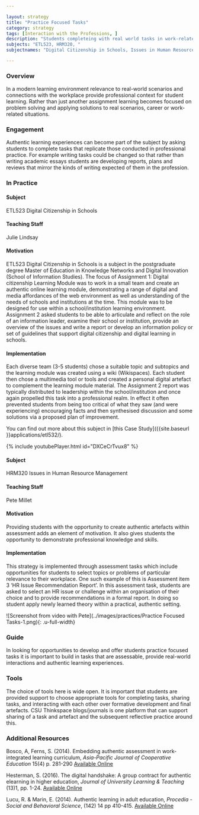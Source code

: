 ```yaml
---

layout: strategy
title: "Practice Focused Tasks"
category: strategy
tags: [Interaction with the Professions, ]
description: "Students completeing with real world tasks in work-related situations."
subjects: "ETL523, HRM320, "
subjectnames: "Digital Citizenship in Schools, Issues in Human Resource Management, "

---
```


### Overview

In a modern learning environment relevance to real-world scenarios and connections with the workplace provide professional context for student learning. Rather than just another assignment learning becomes focused on problem solving and applying solutions to real scenarios, career or work-related situations.

### Engagement

Authentic learning experiences can become part of the subject by asking students to complete tasks that replicate those conducted in professional practice. For example writing tasks could be changed so that rather than writing academic essays students are developing reports, plans and reviews that mirror the kinds of writing expected of them in the profession.

### In Practice
<div class="u-release practice" >

<div class="practice-item">
<div class="practice-content" markdown="1">

#### Subject

ETL523 Digital Citizenship in Schools

#### Teaching Staff

Julie Lindsay

#### Motivation

ETL523 Digital Citizenship in Schools is a subject in the postgraduate degree Master of Education in Knowledge Networks and Digital Innovation (School of Information Studies). The focus of Assignment 1: Digital citizenship Learning Module was to work in a small team and create an authentic online learning module, demonstrating a range of digital and media affordances of the web environment as well as understanding of the needs of schools and institutions at the time. This module was to be designed for use within a school/institution learning environment. Assignment 2 asked students to be able to articulate and reflect on the role of an information leader, examine their school or institution, provide an overview of the issues and write a report or develop an information policy or set of guidelines that support digital citizenship and digital learning in schools.

#### Implementation

Each diverse team (3-5 students) chose a suitable topic and subtopics and the learning module was created using a wiki (Wikispaces). Each student then chose a multimedia tool or tools and created a personal digital artefact to complement the learning module material. The Assignment 2 report was typically distributed to leadership within the school/institution and once again propelled this task into a professional realm. In effect it often prevented students from being too critical of what they saw (and were experiencing) encouraging facts and then synthesised discussion and some solutions via a proposed plan of improvement.

You can find out more about this subject in [this Case Study]({{site.baseurl }}applications/etl532/).

{% include youtubePlayer.html id="DXCeCrTvux8" %}

</div>
</div>

<div class="practice-item">
<div class="practice-content" markdown="1">

#### Subject

HRM320 Issues in Human Resource Management

#### Teaching Staff

Pete Millet

#### Motivation

Providing students with the opportunity to create authentic artefacts within assessment adds an element of motivation. It also gives students the opportunity to demonstrate professional knowledge and skills.

#### Implementation

This strategy is implemented through assessment tasks which include opportunities for students to select topics or problems of particular relevance to their workplace. One such example of this is Assessment item 3 ‘HR Issue Recommendation Report’. In this assessment task, students are asked to select an HR issue or challenge within an organisation of their choice and to provide recommendations in a formal report. In doing so student apply newly learned theory within a practical, authentic setting.

![Screenshot from video with Pete](../images/practices/Practice Focused Tasks-1.png){: .u-full-width}

</div>
</div>
</div>

### Guide

In looking for opportunities to develop and offer students practice focused tasks it is important to build in tasks that are assessable, provide real-world interactions and authentic learning experiences.

### Tools

The choice of tools here is wide open. It is important that students are provided support to choose appropriate tools for completing tasks, sharing tasks, and interacting with each other over formative development and final artefacts. CSU Thinkspace blogs/journals is one platform that can support sharing of a task and artefact and the subsequent reflective practice around this.

### Additional Resources

<div class="apa-ref" markdown="1">

Bosco, A, Ferns, S. (2014). Embedding authentic assessment in work-integrated learning curriculum, *Asia-Pacific Journal of Cooperative Education* 15(4) p. 281-290 [Available Online](http://ezproxy.csu.edu.au/login?url=http://search.ebscohost.com/login.aspx?direct=true&db=eric&AN=EJ1113553&site=ehost-live)

Hesterman, S. (2016). The digital handshake: A group contract for authentic elearning in higher education, *Journal of University Learning & Teaching* (13)1, pp. 1-24. [Available Online](http://ezproxy.csu.edu.au/login?url=http://search.ebscohost.com/login.aspx?direct=true&db=ehh&AN=117651776&site=ehost-live)

Lucu, R. & Marin, E. (2014). Authentic learning in adult education, *Procedia - Social and Behavioral Science*, (142) 14 pp 410-415. [Available Online](http://www.sciencedirect.com/science/article/pii/S1877042814046308)

</div>
